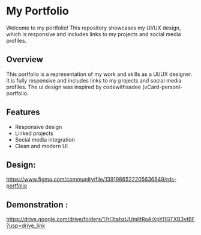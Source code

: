 # My Portfolio

Welcome to my portfolio! This repository showcases my UI/UX design, which is responsive and includes links to my projects and social media profiles.
## Overview
This portfolio is a representation of my work and skills as a UI/UX designer. It is fully responsive and includes links to my projects and social media profiles. The ui design was inspired by codewithsadee (vCard-personl-portfolio.
## Features
- Responsive design
- Linked projects
- Social media integration
- Clean and modern UI

## Design:  
https://www.figma.com/community/file/1391986522205636849/rds-portfolio
## Demonstration :
https://drive.google.com/drive/folders/17rl3tahzUUmlltRoAiXpYI1GTXB3vtBF?usp=drive_link
